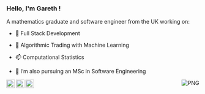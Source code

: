 ### Hello, I'm Gareth !
A mathematics graduate and software engineer from the UK working on:
- 🌱 Full Stack Development 
- 🔭 Algorithmic Trading with Machine Learning 
- 📫 Computational Statistics


- 💼 I’m also pursuing an MSc in Software Engineering

  
<a href="https://www.linkedin.com/in/garethhaagman">
  <img align="left" alt="LinkedIn" width="22px" src="https://cdn.jsdelivr.net/npm/simple-icons@3.1.0/icons/linkedin.svg" />
</a>
<a href="garethhaagman@gmail.com">
  <img align="left" alt="'Gmail" width="22px" src="https://cdn.jsdelivr.net/npm/simple-icons@3.1.0/icons/gmail.svg" />
</a>
<a href="https://www.kaggle.com/ninolau">
  <img align="left" alt="Kaggle" width="22px" src="https://cdn.jsdelivr.net/npm/simple-icons@3.1.0/icons/kaggle.svg" />
</a>


  <img align="right" alt="PNG" src="![image](https://user-images.githubusercontent.com/77687273/230731593-08355d77-9fdf-4499-90b0-4b867bab34d5.png)
" />

<br>
<br>
